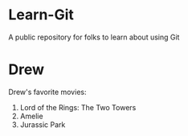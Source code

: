 # Learn-Git
A public repository for folks to learn about using Git


# Drew
Drew's favorite movies:
1.  Lord of the Rings: The Two Towers
2.  Amelie
3.  Jurassic Park
